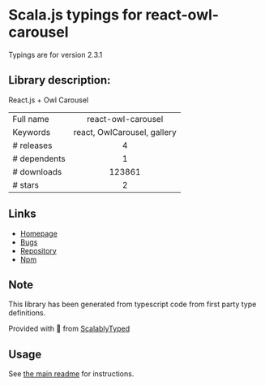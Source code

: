 
# Scala.js typings for react-owl-carousel

Typings are for version 2.3.1

## Library description:
React.js + Owl Carousel

|                    |                 |
| ------------------ | :-------------: |
| Full name          | react-owl-carousel |
| Keywords           | react, OwlCarousel, gallery |
| # releases         | 4 |
| # dependents       | 1 |
| # downloads        | 123861 |
| # stars            | 2 |

## Links
- [Homepage](https://github.com/seal789ie/react-owl-carousel#readme)
- [Bugs](https://github.com/seal789ie/react-owl-carousel/issues)
- [Repository](https://github.com/seal789ie/react-owl-carousel)
- [Npm](https://www.npmjs.com/package/react-owl-carousel)
    


## Note
This library has been generated from typescript code from first party type definitions.

Provided with :purple_heart: from [ScalablyTyped](https://github.com/oyvindberg/ScalablyTyped)

## Usage
See [the main readme](../../readme.md) for instructions.



